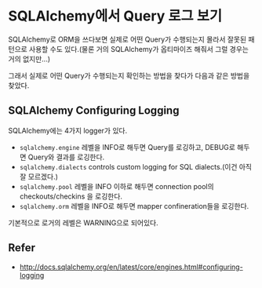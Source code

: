 # SQLAlchemy에서 Query 로그 보기

SQLAlchemy로 ORM을 쓰다보면 실제로 어떤 Query가 수행되는지 몰라서 잘못된 패턴으로 사용할 수도 있다.(물론 거의 SQLAlchemy가 옵티마이즈 해줘서 그럴 경우는 거의 없지만...)

그래서 실제로 어떤 Query가 수행되는지 확인하는 방법을 찾다가 다음과 같은 방법을 찾았다.

## SQLAlchemy Configuring Logging

SQLAlchemy에는 4가지 logger가 있다.

- `sqlalchemy.engine` 
  레벨을 INFO로 해두면 Query를 로깅하고, DEBUG로 해두면 Query와 결과를 로깅한다.
- `sqlalchemy.dialects`
  controls custom logging for SQL dialects.(이건 아직 잘 모르겠다.)
- `sqlalchemy.pool`
  레벨을 INFO 이하로 해두면 connection pool의 checkouts/checkins 을 로깅한다.
- `sqlalchemy.orm`
  레벨을 INFO로 해두면 mapper confineration들을 로깅한다.

기본적으로 로거의 레벨은 WARNING으로 되어있다.

## Refer

- http://docs.sqlalchemy.org/en/latest/core/engines.html#configuring-logging